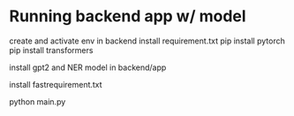 # Running backend app w/ model

create and activate env in backend
install requirement.txt
pip install pytorch
pip install transformers

install gpt2 and NER model in backend/app

install fastrequirement.txt

python main.py
